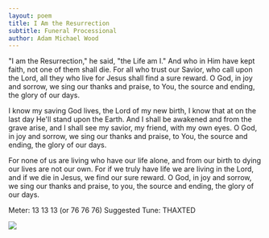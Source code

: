 ```yaml
---
layout: poem
title: I Am the Resurrection
subtitle: Funeral Processional
author: Adam Michael Wood
---
```


"I am the Resurrection," he said, "the Life am I." 
And who in Him have kept faith, not one of them shall die. 
For all who trust our Savior, who call upon the Lord, 
all they who live for Jesus shall find a sure reward. 
O God, in joy and sorrow, we sing our thanks and praise, 
to You, the source and ending, the glory of our days. 
 
I know my saving God lives, the Lord of my new birth,
I know that at on the last day He'll stand upon the Earth.
And I shall be awakened and from the grave arise,
and I shall see my savior, my friend, with my own eyes.
O God, in joy and sorrow, we sing our thanks and praise,
to You, the source and ending, the glory of our days.

For none of us are living who have our life alone,
and from our birth to dying our lives are not our own.
For if we truly have life we are living in the Lord,
and if we die in Jesus, we find our sure reward.
O God, in joy and sorrow, we sing our thanks and praise,
to you, the source and ending, the glory of our days.

Meter: 13 13 13 (or 76 76 76)
Suggested Tune: THAXTED

<img src="http://3.bp.blogspot.com/-IZP3WoaxrXM/Uo472amb0oI/AAAAAAAACFA/SsXCJeKHH3Q/s320/i-am-the-resurrection.png" />